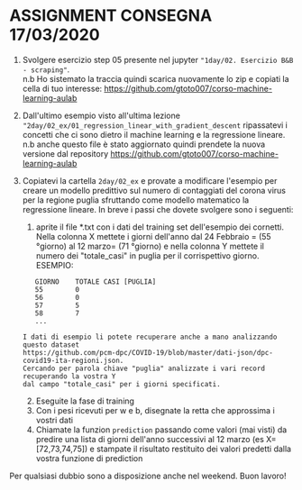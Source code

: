 # ASSIGNMENT CONSEGNA 17/03/2020

1. Svolgere  esercizio step 05 presente nel jupyter `"1day/02. Esercizio B&B - scraping"`.    
n.b Ho sistemato  la  traccia quindi scarica nuovamente lo zip e copiati la cella di tuo interesse:
https://github.com/gtoto007/corso-machine-learning-aulab

2. Dall'ultimo esempio visto all'ultima lezione   `"2day/02_ex/01_regression_linear_with_gradient_descent` ripassatevi i concetti che ci sono dietro il machine learning e la regressione lineare.
n.b anche questo file è stato aggiornato quindi prendete la nuova versione dal repository
https://github.com/gtoto007/corso-machine-learning-aulab

3. Copiatevi  la cartella `2day/02_ex` e provate a modificare l'esempio per creare un modello predittivo sul numero di contaggiati del corona virus per la regione puglia sfruttando come modello matematico la regressione lineare. 
In breve i passi che dovete svolgere sono i seguenti:
   1. aprite il file *.txt con i dati del training set dell'esempio dei cornetti. Nella colonna X mettete i giorni dell'anno  dal 24 Febbraio = (55 °giorno) al 12 marzo= (71 °giorno) e nella colonna Y mettete il numero dei "totale_casi" in puglia per il corrispettivo giorno.   
   ESEMPIO:
   ```
      GIORNO    TOTALE CASI [PUGLIA]
      55        0
      56        0
      57        5
      58        7
      ...
   ``` 
    ```
    I dati di esempio li potete recuperare anche a mano analizzando questo dataset
    https://github.com/pcm-dpc/COVID-19/blob/master/dati-json/dpc-covid19-ita-regioni.json. 
    Cercando per parola chiave "puglia" analizzate i vari record recuperando la vostra Y 
    dal campo "totale_casi" per i giorni specificati.
      ``` 
   2. Eseguite la fase di training
   3. Con i pesi ricevuti per w e b, disegnate la retta che approssima i vostri dati 
   4. Chiamate la funzion `prediction` passando come valori (mai visti) da predire  una lista di giorni dell'anno successivi al 12 marzo  (es X=[72,73,74,75]) e stampate il risultato restituito dei valori predetti dalla vostra funzione di prediction

Per qualsiasi dubbio sono a disposizione anche nel weekend. Buon lavoro!
    
